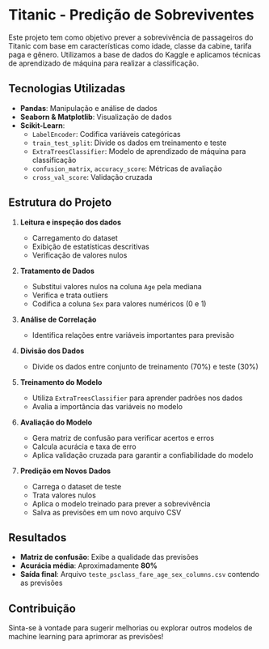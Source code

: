# Titanic - Predição de Sobreviventes

Este projeto tem como objetivo prever a sobrevivência de passageiros do Titanic com base em características como idade, classe da cabine, tarifa paga e gênero. Utilizamos a base de dados do Kaggle e aplicamos técnicas de aprendizado de máquina para realizar a classificação.

## Tecnologias Utilizadas
- **Pandas**: Manipulação e análise de dados
- **Seaborn & Matplotlib**: Visualização de dados
- **Scikit-Learn**:
  - `LabelEncoder`: Codifica variáveis categóricas
  - `train_test_split`: Divide os dados em treinamento e teste
  - `ExtraTreesClassifier`: Modelo de aprendizado de máquina para classificação
  - `confusion_matrix`, `accuracy_score`: Métricas de avaliação
  - `cross_val_score`: Validação cruzada

## Estrutura do Projeto
1. **Leitura e inspeção dos dados**
   - Carregamento do dataset
   - Exibição de estatísticas descritivas
   - Verificação de valores nulos
   
2. **Tratamento de Dados**
   - Substitui valores nulos na coluna `Age` pela mediana
   - Verifica e trata outliers
   - Codifica a coluna `Sex` para valores numéricos (0 e 1)
   
3. **Análise de Correlação**
   - Identifica relações entre variáveis importantes para previsão
   
4. **Divisão dos Dados**
   - Divide os dados entre conjunto de treinamento (70%) e teste (30%)
   
5. **Treinamento do Modelo**
   - Utiliza `ExtraTreesClassifier` para aprender padrões nos dados
   - Avalia a importância das variáveis no modelo
   
6. **Avaliação do Modelo**
   - Gera matriz de confusão para verificar acertos e erros
   - Calcula acurácia e taxa de erro
   - Aplica validação cruzada para garantir a confiabilidade do modelo
   
7. **Predição em Novos Dados**
   - Carrega o dataset de teste
   - Trata valores nulos
   - Aplica o modelo treinado para prever a sobrevivência
   - Salva as previsões em um novo arquivo CSV

## Resultados
- **Matriz de confusão**: Exibe a qualidade das previsões
- **Acurácia média**: Aproximadamente **80%**
- **Saída final**: Arquivo `teste_psclass_fare_age_sex_columns.csv` contendo as previsões

## Contribuição
Sinta-se à vontade para sugerir melhorias ou explorar outros modelos de machine learning para aprimorar as previsões!

